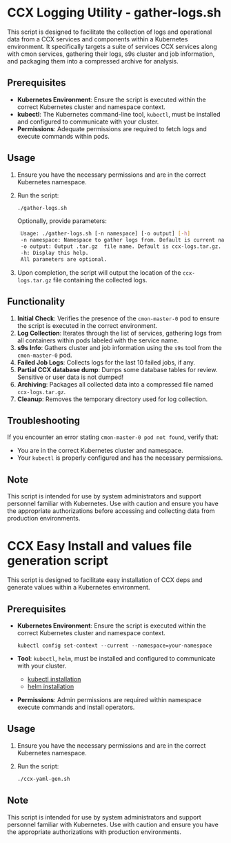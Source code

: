 
# CCX Logging Utility - gather-logs.sh

This script is designed to facilitate the collection of logs and operational data from a CCX services and components within a Kubernetes environment. It specifically targets a suite of services CCX services along with cmon services, gathering their logs, s9s cluster and job information, and packaging them into a compressed archive for analysis.

## Prerequisites

- **Kubernetes Environment**: Ensure the script is executed within the correct Kubernetes cluster and namespace context.
- **kubectl**: The Kubernetes command-line tool, `kubectl`, must be installed and configured to communicate with your cluster.
- **Permissions**: Adequate permissions are required to fetch logs and execute commands within pods.

## Usage

1. Ensure you have the necessary permissions and are in the correct Kubernetes namespace.
2. Run the script:

   ```bash
   ./gather-logs.sh
   ```
   
   Optionally, provide parameters:
   
   ```bash
    Usage: ./gather-logs.sh [-n namespace] [-o output] [-h]
    -n namespace: Namespace to gather logs from. Default is current namespace.
    -o output: Output .tar.gz  file name. Default is ccx-logs.tar.gz.
    -h: Display this help.
    All parameters are optional.
   ```

3. Upon completion, the script will output the location of the `ccx-logs.tar.gz` file containing the collected logs.

## Functionality

1. **Initial Check**: Verifies the presence of the `cmon-master-0` pod to ensure the script is executed in the correct environment.
2. **Log Collection**: Iterates through the list of services, gathering logs from all containers within pods labeled with the service name.
3. **s9s Info**: Gathers cluster and job information using the `s9s` tool from the `cmon-master-0` pod.
4. **Failed Job Logs**: Collects logs for the last 10 failed jobs, if any.
5. **Partial CCX database dump**: Dumps some database tables for review. Sensitive or user data is not dumped!
6. **Archiving**: Packages all collected data into a compressed file named `ccx-logs.tar.gz`.
7. **Cleanup**: Removes the temporary directory used for log collection.

## Troubleshooting

If you encounter an error stating `cmon-master-0 pod not found`, verify that:
- You are in the correct Kubernetes cluster and namespace.
- Your `kubectl` is properly configured and has the necessary permissions.

## Note

This script is intended for use by system administrators and support personnel familiar with Kubernetes. Use with caution and ensure you have the appropriate authorizations before accessing and collecting data from production environments.


# CCX Easy Install and values file generation script

This script is designed to facilitate easy installation of CCX deps and generate values within a Kubernetes environment.

## Prerequisites

- **Kubernetes Environment**: Ensure the script is executed within the correct Kubernetes cluster and namespace context.

  `kubectl config set-context --current --namespace=your-namespace`
- **Tool**: `kubectl`, `helm`,  must be installed and configured to communicate with your cluster.
  * [kubectl installation](https://kubernetes.io/docs/tasks/tools/#kubectl)
  * [helm installation](https://helm.sh/docs/intro/install/)
- **Permissions**: Admin permissions are required within namespace execute commands and install operators.

## Usage

1. Ensure you have the necessary permissions and are in the correct Kubernetes namespace.
2. Run the script:

   ```bash
   ./ccx-yaml-gen.sh
   ```

## Note

This script is intended for use by system administrators and support personnel familiar with Kubernetes. Use with caution and ensure you have the appropriate authorizations with production environments.


